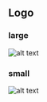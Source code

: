 ## Logo


### large
![alt text](https://github.com/aws-samples/aws2tf/blob/python/.logos/aws2tf.png?raw=true)

### small
![alt text](https://github.com/aws-samples/aws2tf/blob/python/.logos/aws2tf-small.png?raw=true)
